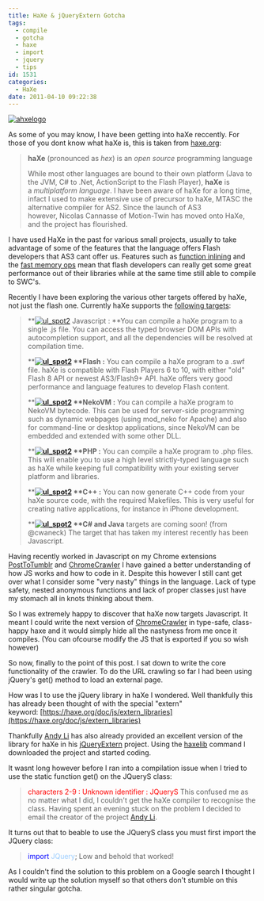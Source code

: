 ```yaml
---
title: HaXe & jQueryExtern Gotcha
tags:
  - compile
  - gotcha
  - haxe
  - import
  - jquery
  - tips
id: 1531
categories:
  - HaXe
date: 2011-04-10 09:22:38
---
```


[![](https://mikecann.co.uk/wp-content/uploads/2011/04/ahxelogo.jpg "ahxelogo")](https://mikecann.co.uk/wp-content/uploads/2011/04/ahxelogo.jpg)

As some of you may know, I have been getting into haXe reccently. For those of you dont know what haXe is, this is taken from [haxe.org](https://haxe.org):
> **haXe** (pronounced as _hex_) is an _open source_ programming language
> 
> While most other languages are bound to their own platform (Java to the JVM, C# to .Net, ActionScript to the Flash Player), **haXe** is a _multiplatform language_.
I have been aware of haXe for a long time, infact I used to make extensive use of precursor to haXe, MTASC the alternative compiler for AS2\. Since the launch of AS3 however, Nicolas Cannasse of Motion-Twin has moved onto HaXe, and the project has flourished.

I have used HaXe in the past for various small projects, usually to take advantage of some of the features that the language offers Flash developers that AS3 cant offer us. Features such as [function inlining](https://haxe.org/ref/inline) and the [fast memory ops](https://haxe.org/api/flash9/memory) mean that flash developers can really get some great performance out of their libraries while at the same time still able to compile to SWC's.

Recently I have been exploring the various other targets offered by haXe, not just the flash one. Currently haXe supports the [following targets](https://haxe.org/doc/intro):
> **[![](https://mikecann.co.uk/wp-content/uploads/2011/04/ul_spot2.gif "ul_spot2")](https://mikecann.co.uk/wp-content/uploads/2011/04/ul_spot2.gif) Javascript : **You can compile a haXe program to a single .js file. You can access the typed browser DOM APIs with autocompletion support, and all the dependencies will be resolved at compilation time.
> 
> **<strong>[![](https://mikecann.co.uk/wp-content/uploads/2011/04/ul_spot2.gif "ul_spot2")](https://mikecann.co.uk/wp-content/uploads/2011/04/ul_spot2.gif) **Flash :</strong> You can compile a haXe program to a .swf file. haXe is compatible with Flash Players 6 to 10, with either "old" Flash 8 API or newest AS3/Flash9+ API. haXe offers very good performance and language features to develop Flash content.
> 
> **<strong>[![](https://mikecann.co.uk/wp-content/uploads/2011/04/ul_spot2.gif "ul_spot2")](https://mikecann.co.uk/wp-content/uploads/2011/04/ul_spot2.gif) **NekoVM :</strong> You can compile a haXe program to NekoVM bytecode. This can be used for server-side programming such as dynamic webpages (using mod_neko for Apache) and also for command-line or desktop applications, since NekoVM can be embedded and extended with some other DLL.
> 
> **<strong>[![](https://mikecann.co.uk/wp-content/uploads/2011/04/ul_spot2.gif "ul_spot2")](https://mikecann.co.uk/wp-content/uploads/2011/04/ul_spot2.gif) **PHP :</strong> You can compile a haXe program to .php files. This will enable you to use a high level strictly-typed language such as haXe while keeping full compatibility with your existing server platform and libraries.
> 
> **<strong>[![](https://mikecann.co.uk/wp-content/uploads/2011/04/ul_spot2.gif "ul_spot2")](https://mikecann.co.uk/wp-content/uploads/2011/04/ul_spot2.gif) **C++ :</strong> You can now generate C++ code from your haXe source code, with the required Makefiles. This is very useful for creating native applications, for instance in iPhone development.
> 
> **<strong>[![](https://mikecann.co.uk/wp-content/uploads/2011/04/ul_spot2.gif "ul_spot2")](https://mikecann.co.uk/wp-content/uploads/2011/04/ul_spot2.gif) **C# and Java</strong> targets are coming soon! (from @cwaneck)
The target that has taken my interest recently has been Javascript.

Having recently worked in Javascript on my Chrome extensions [PostToTumblr](https://mikecann.co.uk/personal-project/posttotumblrs-1628th-user-celebration/) and [ChromeCrawler](https://mikecann.co.uk/personal-project/chrome-crawler-v0-4-background-crawling-more/) I have gained a better understanding of how JS works and how to code in it. Despite this however I still cant get over what I consider some "very nasty" things in the language. Lack of type safety, nested anonymous functions and lack of proper classes just have my stomach all in knots thinking about them.

So I was extremely happy to discover that haXe now targets Javascript. It meant I could write the next version of [ChromeCrawler](https://mikecann.co.uk/personal-project/chrome-crawler-v0-4-background-crawling-more/) in type-safe, class-happy haxe and it would simply hide all the nastyness from me once it compiles. (You can ofcourse modify the JS that is exported if you so wish however)

So now, finally to the point of this post. I sat down to write the core functionality of the crawler. To do the URL crawling so far I had been using jQuery's get() method to load an external page.

How was I to use the jQuery library in haXe I wondered. Well thankfully this has already been thought of with the special "extern" keyword: [https://haxe.org/doc/js/extern_libraries](https://haxe.org/doc/js/extern_libraries)

Thankfully [Andy Li](https://blog.onthewings.net/) has also already provided an excellent version of the library for haXe in his [jQueryExtern](https://lib.haxe.org/p/jQueryExtern) project. Using the [haxelib](https://haxe.org/haxelib) command I downloaded the project and started coding.

It wasnt long however before I ran into a compilation issue when I tried to use the static function get() on the JQueryS class:
> <span style="color: #ff0000;">characters 2-9 : Unknown identifier : JQueryS</span>
This confused me as no matter what I did, I couldn't get the haXe compiler to recognise the class. Having spent an evening stuck on the problem I decided to email the creator of the project [Andy Li](https://blog.onthewings.net/).

It turns out that to beable to use the JQueryS class you must first import the JQuery class:
> <span style="color: #0000ff;">import</span> <span style="color: #99ccff;">JQuery</span>;
Low and behold that worked!

As I couldn't find the solution to this problem on a Google search I thought I would write up the solution myself so that others don't stumble on this rather singular gotcha.

&nbsp;

&nbsp;